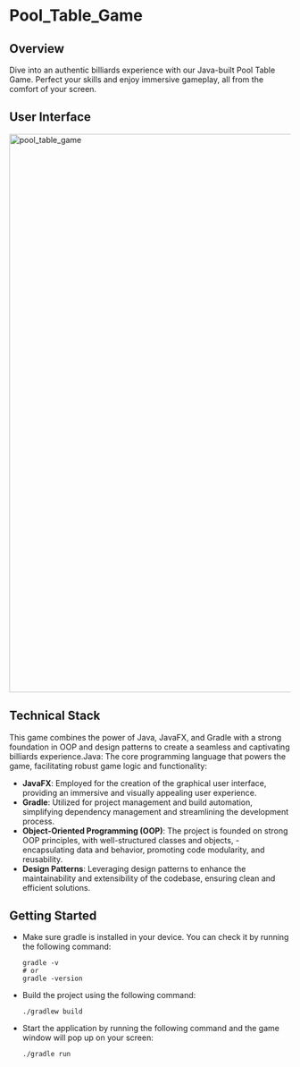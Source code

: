 # Pool_Table_Game

## Overview
Dive into an authentic billiards experience with our Java-built Pool Table Game. Perfect your skills and enjoy immersive gameplay, all from the comfort of your screen.

## User Interface
<img width="999" alt="pool_table_game" src="https://github.com/JingyuChen0116/Pool_Table_Game/assets/102499110/5710ce95-6a9a-48b2-a5bf-f9ac4c54ae84">


## Technical Stack
This game combines the power of Java, JavaFX, and Gradle with a strong foundation in OOP and design patterns to create a seamless and captivating billiards experience.Java: The core programming language that powers the game, facilitating robust game logic and functionality:
- **JavaFX**: Employed for the creation of the graphical user interface, providing an immersive and visually appealing user experience.
- **Gradle**: Utilized for project management and build automation, simplifying dependency management and streamlining the development process.
- **Object-Oriented Programming (OOP)**: The project is founded on strong OOP principles, with well-structured classes and objects, - encapsulating data and behavior, promoting code modularity, and reusability.
- **Design Patterns**: Leveraging design patterns to enhance the maintainability and extensibility of the codebase, ensuring clean and efficient solutions.

## Getting Started
- Make sure gradle is installed in your device. You can check it by running the following command:
  ```
  gradle -v
  # or
  gradle -version
  ```
- Build the project using the following command:
  ```
  ./gradlew build
  ```
- Start the application by running the following command and the game window will pop up on your screen:
  ```
  ./gradle run
  ```

